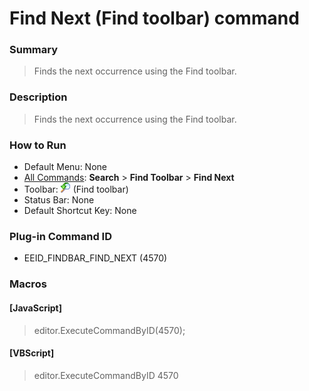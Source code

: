 # Find Next (Find toolbar) command

### Summary

> Finds the next occurrence using the Find toolbar.

### Description

> Finds the next occurrence using the Find toolbar.

### How to Run

- Default Menu: None
- [All Commands](../tools/all_commands): **Search**
\> **Find Toolbar** \> **Find Next**
- Toolbar: ![](../../images/editrepeat.gif) (Find toolbar)
- Status Bar: None
- Default Shortcut Key: None

### Plug-in Command ID

- EEID\_FINDBAR\_FIND\_NEXT (4570)

### Macros

#### \[JavaScript\]

> editor.ExecuteCommandByID(4570);

#### \[VBScript\]

> editor.ExecuteCommandByID 4570
